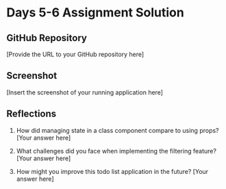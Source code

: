 # Days 5-6 Assignment Solution

## GitHub Repository
[Provide the URL to your GitHub repository here]

## Screenshot
[Insert the screenshot of your running application here]

## Reflections
1. How did managing state in a class component compare to using props?
[Your answer here]

2. What challenges did you face when implementing the filtering feature?
[Your answer here]

3. How might you improve this todo list application in the future?
[Your answer here]


